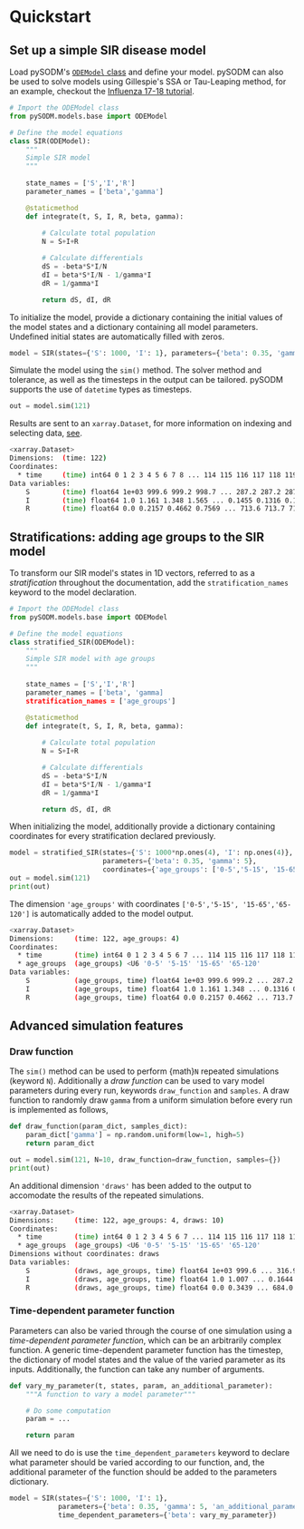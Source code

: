 # Quickstart

## Set up a simple SIR disease model

Load pySODM's [`ODEModel` class](models.md) and define your model. pySODM can also be used to solve models using Gillespie's SSA or Tau-Leaping method, for an example, checkout the [Influenza 17-18 tutorial](influenza_1718.md). 

```python
# Import the ODEModel class
from pySODM.models.base import ODEModel

# Define the model equations
class SIR(ODEModel):
    """
    Simple SIR model
    """
    
    state_names = ['S','I','R']
    parameter_names = ['beta','gamma']

    @staticmethod
    def integrate(t, S, I, R, beta, gamma):
        
        # Calculate total population
        N = S+I+R

        # Calculate differentials
        dS = -beta*S*I/N
        dI = beta*S*I/N - 1/gamma*I
        dR = 1/gamma*I

        return dS, dI, dR
```

To initialize the model, provide a dictionary containing the initial values of the model states and a dictionary containing all model parameters. Undefined initial states are automatically filled with zeros.

```python
model = SIR(states={'S': 1000, 'I': 1}, parameters={'beta': 0.35, 'gamma': 5})
```

Simulate the model using the `sim()` method. The solver method and tolerance, as well as the timesteps in the output can be tailored. pySODM supports the use of `datetime` types as timesteps.

```python
out = model.sim(121)
```

Results are sent to an `xarray.Dataset`, for more information on indexing and selecting data, [see](https://docs.xarray.dev/en/stable/user-guide/indexing.html).
```bash
<xarray.Dataset>
Dimensions:  (time: 122)
Coordinates:
  * time     (time) int64 0 1 2 3 4 5 6 7 8 ... 114 115 116 117 118 119 120 121
Data variables:
    S        (time) float64 1e+03 999.6 999.2 998.7 ... 287.2 287.2 287.2 287.2
    I        (time) float64 1.0 1.161 1.348 1.565 ... 0.1455 0.1316 0.1192
    R        (time) float64 0.0 0.2157 0.4662 0.7569 ... 713.6 713.7 713.7 713.7


```

## Stratifications: adding age groups to the SIR model

To transform our SIR model's states in 1D vectors, referred to as a *stratification* throughout the documentation, add the `stratification_names` keyword to the model declaration.

```python
# Import the ODEModel class
from pySODM.models.base import ODEModel

# Define the model equations
class stratified_SIR(ODEModel):
    """
    Simple SIR model with age groups
    """
    
    state_names = ['S','I','R']
    parameter_names = ['beta', 'gamma]
    stratification_names = ['age_groups']

    @staticmethod
    def integrate(t, S, I, R, beta, gamma):
        
        # Calculate total population
        N = S+I+R

        # Calculate differentials
        dS = -beta*S*I/N
        dI = beta*S*I/N - 1/gamma*I
        dR = 1/gamma*I

        return dS, dI, dR
```

When initializing the model, additionally provide a dictionary containing coordinates for every stratification declared previously.

```python
model = stratified_SIR(states={'S': 1000*np.ones(4), 'I': np.ones(4)},
                       parameters={'beta': 0.35, 'gamma': 5},
                       coordinates={'age_groups': ['0-5','5-15', '15-65','65-120']})
out = model.sim(121)
print(out)                       
```

The dimension `'age_groups'` with coordinates `['0-5','5-15', '15-65','65-120']` is automatically added to the model output.
```bash
<xarray.Dataset>
Dimensions:     (time: 122, age_groups: 4)
Coordinates:
  * time        (time) int64 0 1 2 3 4 5 6 7 ... 114 115 116 117 118 119 120 121
  * age_groups  (age_groups) <U6 '0-5' '5-15' '15-65' '65-120'
Data variables:
    S           (age_groups, time) float64 1e+03 999.6 999.2 ... 287.2 287.2
    I           (age_groups, time) float64 1.0 1.161 1.348 ... 0.1316 0.1192
    R           (age_groups, time) float64 0.0 0.2157 0.4662 ... 713.7 713.7
```

## Advanced simulation features

### Draw function

The `sim()` method can be used to perform {math}`N` repeated simulations (keyword `N`). Additionally a *draw function* can be used to vary model parameters during every run, keywords `draw_function` and `samples`. A draw function to randomly draw `gamma` from a uniform simulation before every run is implemented as follows,

```python
def draw_function(param_dict, samples_dict):
    param_dict['gamma'] = np.random.uniform(low=1, high=5)
    return param_dict

out = model.sim(121, N=10, draw_function=draw_function, samples={})
print(out)   
```

An additional dimension `'draws'` has been added to the output to accomodate the results of the repeated simulations.

```bash
<xarray.Dataset>
Dimensions:     (time: 122, age_groups: 4, draws: 10)
Coordinates:
  * time        (time) int64 0 1 2 3 4 5 6 7 ... 114 115 116 117 118 119 120 121
  * age_groups  (age_groups) <U6 '0-5' '5-15' '15-65' '65-120'
Dimensions without coordinates: draws
Data variables:
    S           (draws, age_groups, time) float64 1e+03 999.6 ... 316.9 316.9
    I           (draws, age_groups, time) float64 1.0 1.007 ... 0.1644 0.1492
    R           (draws, age_groups, time) float64 0.0 0.3439 ... 684.0 684.0
```

### Time-dependent parameter function

Parameters can also be varied through the course of one simulation using a *time-dependent parameter function*, which can be an arbitrarily complex function. A generic time-dependent parameter function has the timestep, the dictionary of model states and the value of the varied parameter as its inputs. Additionally, the function can take any number of arguments.

```python
def vary_my_parameter(t, states, param, an_additional_parameter):
    """A function to vary a model parameter"""

    # Do some computation
    param = ...

    return param
```

All we need to do is use the `time_dependent_parameters` keyword to declare what parameter should be varied according to our function, and, the additional parameter of the function should be added to the parameters dictionary.

```python
model = SIR(states={'S': 1000, 'I': 1},
            parameters={'beta': 0.35, 'gamma': 5, 'an_additional_parameter': anything_you_want},
            time_dependent_parameters={'beta': vary_my_parameter})
```
